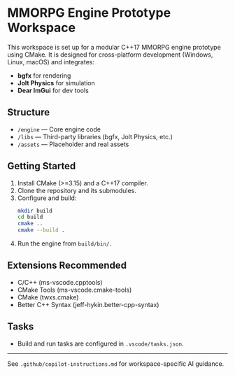 # MMORPG Engine Prototype Workspace

This workspace is set up for a modular C++17 MMORPG engine prototype using CMake. It is designed for cross-platform development (Windows, Linux, macOS) and integrates:
- **bgfx** for rendering
- **Jolt Physics** for simulation
- **Dear ImGui** for dev tools

## Structure
- `/engine` — Core engine code
- `/libs` — Third-party libraries (bgfx, Jolt Physics, etc.)
- `/assets` — Placeholder and real assets

## Getting Started
1. Install CMake (>=3.15) and a C++17 compiler.
2. Clone the repository and its submodules.
3. Configure and build:
   ```sh
   mkdir build
   cd build
   cmake ..
   cmake --build .
   ```
4. Run the engine from `build/bin/`.

## Extensions Recommended
- C/C++ (ms-vscode.cpptools)
- CMake Tools (ms-vscode.cmake-tools)
- CMake (twxs.cmake)
- Better C++ Syntax (jeff-hykin.better-cpp-syntax)

## Tasks
- Build and run tasks are configured in `.vscode/tasks.json`.

---

See `.github/copilot-instructions.md` for workspace-specific AI guidance.

